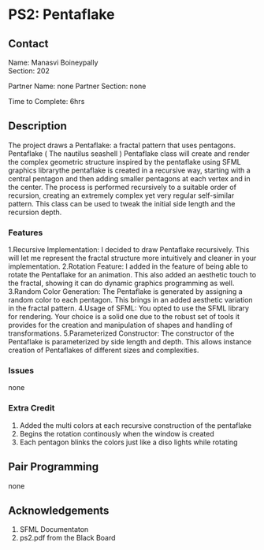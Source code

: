 # PS2: Pentaflake

## Contact
Name: Manasvi Boineypally   
Section: 202    

Partner Name: none
Partner Section: none

Time to Complete: 6hrs


## Description
The project draws a Pentaflake:
 a fractal pattern that uses pentagons. Pentaflake ( The nautilus seashell ) Pentaflake class will create and render the complex geometric structure inspired by the pentaflake using SFML graphics librarythe pentaflake is created in a recursive way, starting with a central pentagon and then adding smaller pentagons at each vertex and in the center. The process is performed recursively to a suitable order of recursion, creating an extremely complex yet very regular self-similar pattern. This class can be used to tweak the initial side length and the recursion depth.

### Features
1.Recursive Implementation:
I decided to draw Pentaflake recursively. This will let me represent the fractal structure more intuitively and cleaner in your implementation.
2.Rotation Feature:
I added in the feature of being able to rotate the Pentaflake for an animation. This also added an aesthetic touch to the fractal, showing it can do dynamic graphics programming as well.
3.Random Color Generation:
The Pentaflake is generated by assigning a random color to each pentagon. This brings in an added aesthetic variation in the fractal pattern.
4.Usage of SFML:
You opted to use the SFML library for rendering. Your choice is a solid one due to the robust set of tools it provides for the creation and manipulation of shapes and handling of transformations.
5.Parameterized Constructor:
The constructor of the Pentaflake is parameterized by side length and depth. This allows instance creation of Pentaflakes of different sizes and complexities.

### Issues
none

### Extra Credit
1. Added the multi colors at each recursive construction of the pentaflake
2. Begins the rotation continously when the window is created 
3. Each pentagon blinks the colors just like a diso lights while rotating

## Pair Programming
none

## Acknowledgements
1. SFML Documentaton
2. ps2.pdf from the Black Board